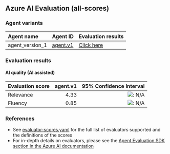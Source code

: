 ## Azure AI Evaluation (all-scores)

### Agent variants

| Agent name | Agent ID | Evaluation results |
|:-----------|:---------|:-------------------|
| agent_version_1 | [agent.v1](https://ai-url/agent.v1 "") | [Click here](test_url_1 "") |

### Evaluation results

#### AI quality (AI assisted)

| Evaluation score   |   agent.v1 |                                                                                       95% Confidence Interval |
|:-------------------|-----------:|--------------------------------------------------------------------------------------------------------------:|
| Relevance          |       4.33 | ![: N/A](https://img.shields.io/badge/-N%2FA-e6e6e3 "Confidence interval not applicable for this score type") |
| Fluency            |       0.85 | ![: N/A](https://img.shields.io/badge/-N%2FA-e6e6e3 "Confidence interval not applicable for this score type") |

### References

- See [evaluator-scores.yaml](https://github.com/microsoft/ai-agent-evals/blob/main/analysis/evaluator-scores.yaml) for the full list of evaluators supported and the definitions of the scores
- For in-depth details on evaluators, please see the [Agent Evaluation SDK section in the Azure AI documentation](https://learn.microsoft.com/en-us/azure/ai-foundry/how-to/develop/agent-evaluate-sdk)
